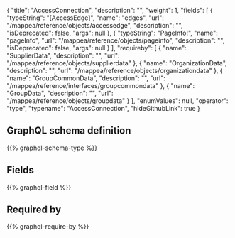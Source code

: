 {
  "title": "AccessConnection",
  "description": "",
  "weight": 1,
  "fields": [
    {
      "typeString": "[AccessEdge]",
      "name": "edges",
      "url": "/mappea/reference/objects/accessedge",
      "description": "",
      "isDeprecated": false,
      "args": null
    },
    {
      "typeString": "PageInfo!",
      "name": "pageInfo",
      "url": "/mappea/reference/objects/pageinfo",
      "description": "",
      "isDeprecated": false,
      "args": null
    }
  ],
  "requireby": [
    {
      "name": "SupplierData",
      "description": "",
      "url": "/mappea/reference/objects/supplierdata"
    },
    {
      "name": "OrganizationData",
      "description": "",
      "url": "/mappea/reference/objects/organizationdata"
    },
    {
      "name": "GroupCommonData",
      "description": "",
      "url": "/mappea/reference/interfaces/groupcommondata"
    },
    {
      "name": "GroupData",
      "description": "",
      "url": "/mappea/reference/objects/groupdata"
    }
  ],
  "enumValues": null,
  "operator": "type",
  "typename": "AccessConnection",
  "hideGithubLink": true
}
## GraphQL schema definition

{{% graphql-schema-type %}}

## Fields

{{% graphql-field %}}

## Required by

{{% graphql-require-by %}}

